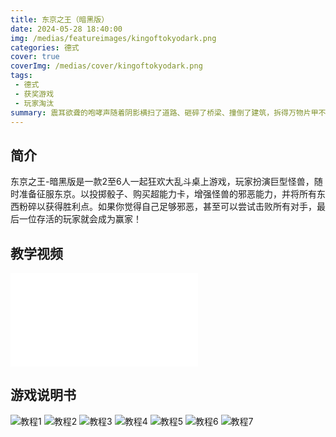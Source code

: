 ```yaml
---
title: 东京之王（暗黑版）
date: 2024-05-28 18:40:00
img: /medias/featureimages/kingoftokyodark.png
categories: 德式
cover: true
coverImg: /medias/cover/kingoftokyodark.png
tags:
 - 德式
 - 获奖游戏
 - 玩家淘汰
summary: 震耳欲聋的咆哮声随着阴影横扫了道路、砸碎了桥梁、撞倒了建筑，拆得万物片甲不留。巨型的机器人和凶猛的外星生物，比以往都更加狂暴和卑鄙，并在这片混乱的爆炸中发生冲突。这将是场史诗般的战斗，只有其中一只怪兽能成为这座残垣断壁的征服者。但...隐匿在黑暗中的这两个身影，究竟是什么？
---
```


## 简介

东京之王-暗黑版是一款2至6人一起狂欢大乱斗桌上游戏，玩家扮演巨型怪兽，随时准备征服东京。以投掷骰子、购买超能力卡，增强怪兽的邪恶能力，并将所有东西粉碎以获得胜利点。如果你觉得自己足够邪恶，甚至可以尝试击败所有对手，最后一位存活的玩家就会成为赢家！



## 教学视频

<div class="auto-resizable-iframe">
  <div>
  <iframe src="//player.bilibili.com/player.html?isOutside=true&aid=844814752&bvid=BV1Z54y187H7&cid=314745053&p=1&autoplay=0&poster=1&muted=0" scrolling="no" border="0" frameborder="no" framespacing="0" allowfullscreen="true"></iframe>
  </div>
</div>

## 游戏说明书
![教程1](/medias/tutorials/kingoftokyodark/KOTDARK-2.jpg "教程1")
![教程2](/medias/tutorials/kingoftokyodark/KOTDARK-3.jpg "教程2")
![教程3](/medias/tutorials/kingoftokyodark/KOTDARK-4.jpg "教程3")
![教程4](/medias/tutorials/kingoftokyodark/KOTDARK-5.jpg "教程4")
![教程5](/medias/tutorials/kingoftokyodark/KOTDARK-6.jpg "教程5")
![教程6](/medias/tutorials/kingoftokyodark/KOTDARK-7.jpg "教程6")
![教程7](/medias/tutorials/kingoftokyodark/KOTDARK-8.jpg "教程7")